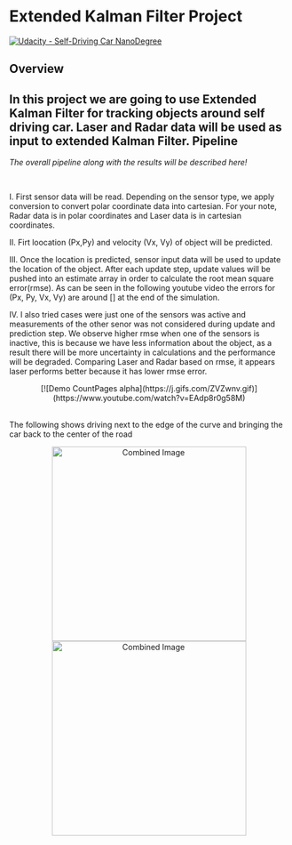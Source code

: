 # Extended Kalman Filter Project

[![Udacity - Self-Driving Car NanoDegree](https://s3.amazonaws.com/udacity-sdc/github/shield-carnd.svg)](http://www.udacity.com/drive)

Overview
---
In this project we are going to use Extended Kalman Filter for tracking objects around self driving car. Laser and Radar data will be used as input to extended Kalman Filter. 
Pipeline
---

*The overall pipeline along with the results will be described here!*

<br>

I. First sensor data will be read. Depending on the sensor type, we apply conversion to convert polar coordinate data into cartesian. For your note, Radar data is in polar coordinates and Laser data is in cartesian coordinates.

II. Firt loocation (Px,Py) and velocity (Vx, Vy) of object will be predicted.

III. Once the location is predicted, sensor input data will be used to update the location of the object. After each update step, update values will be pushed into an estimate array in order to calculate the root mean square error(rmse). As can be seen in the following youtube video the errors for (Px, Py, Vx, Vy) are around [] at the end of the simulation.

IV. I also tried cases were just one of the sensors was active and measurements of the other senor was not considered during update and prediction step. We observe higher rmse when one of the sensors is inactive, this is because we have less information about the object, as a result there will be more uncertainty in calculations and the performance will be degraded. Comparing Laser and Radar based on rmse, it appears laser performs better because it has lower rmse error.

<!-- [![IMAGE ALT TEXT HERE](https://img.youtube.com/vi/EAdp8r0g58M/0.jpg)](https://www.youtube.com/watch?v=EAdp8r0g58M) -->
<p align="center">[![Demo CountPages alpha](https://j.gifs.com/ZVZwnv.gif)](https://www.youtube.com/watch?v=EAdp8r0g58M)</p>

<br>The following shows driving next to the edge of the curve and bringing the car back to the center of the road</br>
<p align="center"><img src="examples/curv_1.jpg" width = "350" alt="Combined Image" />
<img src="examples/curv_1_2.jpeg" width = "350" alt="Combined Image" /> </p>

</br>
<br></br>


